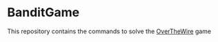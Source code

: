 # BanditGame
This repository contains the commands to solve the [OverTheWire](https://overthewire.org/wargames/bandit) game
